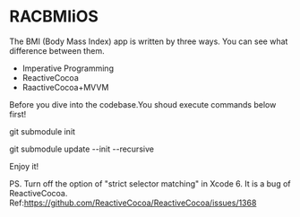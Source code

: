 RACBMIiOS
=========
The BMI (Body Mass Index) app is written by three ways. You can see what difference between them.
- Imperative Programming
- ReactiveCocoa
- RaactiveCocoa+MVVM

Before you dive into the codebase.You shoud execute commands below first!

git submodule init

git submodule update --init --recursive

Enjoy it!

PS.
Turn off the option of "strict selector matching" in Xcode 6. It is a bug of ReactiveCocoa.
Ref:https://github.com/ReactiveCocoa/ReactiveCocoa/issues/1368

